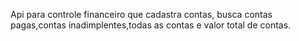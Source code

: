 Api para controle financeiro que cadastra contas, busca contas pagas,contas inadimplentes,todas as contas e valor total de contas.
